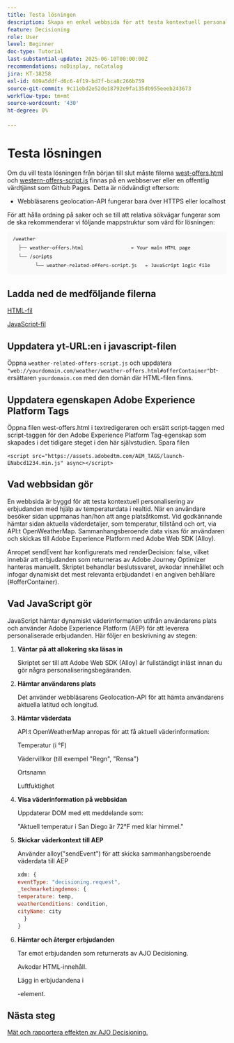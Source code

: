 ```yaml
---
title: Testa lösningen
description: Skapa en enkel webbsida för att testa kontextuell personalisering av erbjudanden med hjälp av temperaturdata i realtid.
feature: Decisioning
role: User
level: Beginner
doc-type: Tutorial
last-substantial-update: 2025-06-10T00:00:00Z
recommendations: noDisplay, noCatalog
jira: KT-18258
exl-id: 609a5ddf-d6c6-4f19-bd7f-bca8c266b759
source-git-commit: 9c11ebd2e52de18792e9fa135db955eeeb243673
workflow-type: tm+mt
source-wordcount: '430'
ht-degree: 0%

---
```


# Testa lösningen

Om du vill testa lösningen från början till slut måste filerna [west-offers.html](assets/weather-offers.html) och [western-offers-script.js](assets/weather-related-offers-script.js) finnas på en webbserver eller en offentlig värdtjänst som Github Pages. Detta är nödvändigt eftersom:
- Webbläsarens geolocation-API fungerar bara över HTTPS eller localhost

För att hålla ordning på saker och se till att relativa sökvägar fungerar som de ska rekommenderar vi följande mappstruktur som värd för lösningen:

![mappstruktur](assets/folder-structure.png)

## Ladda ned de medföljande filerna

[HTML-fil](assets/weather-offers.html)

[JavaScript-fil](assets/weather-related-offers-script.js)


## Uppdatera yt-URL:en i javascript-filen

Öppna `weather-related-offers-script.js` och uppdatera ` "web://yourdomain.com/weather/weather-offers.html#offerContainer"`bt-ersättaren `yourdomain.com` med den domän där HTML-filen finns.

## Uppdatera egenskapen Adobe Experience Platform Tags

Öppna filen west-offers.html i textredigeraren och ersätt script-taggen med script-taggen för den Adobe Experience Platform Tag-egenskap som skapades i det tidigare steget i den här självstudien. Spara filen

```
<script src="https://assets.adobedtm.com/AEM_TAGS/launch-ENabcd1234.min.js" async></script>
```



## Vad webbsidan gör

En webbsida är byggd för att testa kontextuell personalisering av erbjudanden med hjälp av temperaturdata i realtid. När en användare besöker sidan uppmanas han/hon att ange platsåtkomst. Vid godkännande hämtar sidan aktuella väderdetaljer, som temperatur, tillstånd och ort, via API:t OpenWeatherMap. Sammanhangsberoende data visas för användaren och skickas till Adobe Experience Platform med Adobe Web SDK (Alloy).

Anropet sendEvent har konfigurerats med renderDecision: false, vilket innebär att erbjudanden som returneras av Adobe Journey Optimizer hanteras manuellt. Skriptet behandlar beslutssvaret, avkodar innehållet och infogar dynamiskt det mest relevanta erbjudandet i en angiven behållare (#offerContainer).

## Vad JavaScript gör

JavaScript hämtar dynamiskt väderinformation utifrån användarens plats och använder Adobe Experience Platform (AEP) för att leverera personaliserade erbjudanden. Här följer en beskrivning av stegen:

1. **Väntar på att allokering ska läsas in**

   Skriptet ser till att Adobe Web SDK (Alloy) är fullständigt inläst innan du gör några personaliseringsbegäranden.

2. **Hämtar användarens plats**

   Det använder webbläsarens Geolocation-API för att hämta användarens aktuella latitud och longitud.

3. **Hämtar väderdata**

   API:t OpenWeatherMap anropas för att få aktuell väderinformation:

   Temperatur (i °F)

   Vädervillkor (till exempel &quot;Regn&quot;, &quot;Rensa&quot;)

   Ortsnamn

   Luftfuktighet

4. **Visa väderinformation på webbsidan**

   Uppdaterar DOM med ett meddelande som:

   &quot;Aktuell temperatur i San Diego är 72°F med klar himmel.&quot;

5. **Skickar väderkontext till AEP**

   Använder alloy(&quot;sendEvent&quot;) för att skicka sammanhangsberoende väderdata till AEP

   ```javascript
   xdm: {
   eventType: "decisioning.request",
   _techmarketingdemos: {
   temperature: temp,
   weatherConditions: condition,
   cityName: city
     }
   }
   ```

6. **Hämtar och återger erbjudanden**

   Tar emot erbjudanden som returnerats av AJO Decisioning.

   Avkodar HTML-innehåll.

   Lägg in erbjudandena i <div id="offerContainer"> -element.

## Nästa steg

[Mät och rapportera effekten av AJO Decisioning.](https://experienceleague.adobe.com/en/docs/journey-optimizer-learn/reporting-on-ajo-od/introduction)

